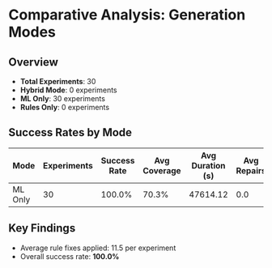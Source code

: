 # Comparative Analysis: Generation Modes

## Overview

- **Total Experiments**: 30
- **Hybrid Mode**: 0 experiments
- **ML Only**: 30 experiments
- **Rules Only**: 0 experiments

## Success Rates by Mode

| Mode | Experiments | Success Rate | Avg Coverage | Avg Duration (s) | Avg Repairs |
|------|-------------|--------------|--------------|------------------|-------------|
| ML Only | 30 | 100.0% | 70.3% | 47614.12 | 0.0 |

## Key Findings

- Average rule fixes applied: 11.5 per experiment
- Overall success rate: **100.0%**
